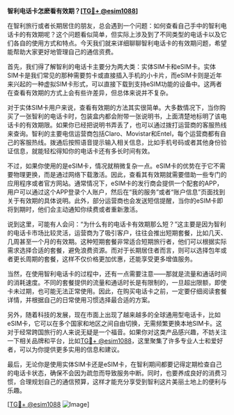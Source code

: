 **智利电话卡怎麽看有效期？[[TG💪+ @esim1088](https://t.me/s/esim1088)]**

在智利旅行或者长期居住的朋友，总会遇到一个问题：如何查看自己手中的智利电话卡的有效期呢？这个问题看似简单，但实际上涉及到了不同类型的电话卡以及它们各自的使用方式和特点。今天我们就来详细聊聊智利电话卡的有效期问题，希望能帮助大家更好地管理自己的通信资费。

首先，我们得了解智利的电话卡主要分为两大类：实体SIM卡和eSIM卡。实体SIM卡是我们常见的那种需要剪卡或直接插入手机的小卡片，而eSIM卡则是近年来兴起的一种虚拟SIM卡形式，可以直接下载到支持eSIM功能的设备中。这两者在查看有效期的方式上会有些许差异，但总体来说并不复杂。

对于实体SIM卡用户来说，查看有效期的方法其实很简单。大多数情况下，当你购买了一张智利的电话卡时，包装盒内都会附带一张说明书，上面清楚地标明了该电话卡的有效期限。如果你已经把说明书弄丢了，也可以通过拨打运营商的客服热线来查询。智利的主要电信运营商包括Claro、Movistar和Entel，每个运营商都有自己的客服热线。拨通后按照语音提示输入相关信息，比如手机号码或者其他身份验证信息，就能轻松得知你的电话卡还有多长时间有效。

不过，如果你使用的是eSIM卡，情况就稍微复杂一点。eSIM卡的优势在于它不需要物理更换，而是通过网络下载激活。因此，查看其有效期就需要借助一些专门的应用程序或者官方网站。通常情况下，eSIM卡的发行商会提供一个配套的APP，用户可以通过这个APP登录个人账户，然后在“我的服务”或者“账户信息”页面找到关于有效期的具体说明。此外，部分运营商也会发送短信提醒，当你的eSIM卡即将到期时，他们会主动通知你续费或者重新激活。

说到这里，可能有人会问：“为什么有的电话卡有效期那么短？”这主要是因为智利的电话卡市场比较灵活，运营商为了吸引客户，往往会推出短期套餐，比如几天、几周甚至一个月的有效期。这种短期套餐非常适合短期旅行者，他们可以根据实际需求选择合适的套餐，避免浪费资源。而对于长期居住者而言，则可以选择包年或者更长周期的套餐，这样不仅价格更加优惠，还能享受更多增值服务。

当然，在使用智利电话卡的过程中，还有一点需要注意——那就是流量和通话时间的消耗速度。不同的套餐提供的流量和通话时长是有限制的，一旦超出限额，即使卡未过期，也可能无法正常使用。因此，在购买电话卡之前，一定要仔细阅读套餐详情，并根据自己的日常使用习惯选择最合适的方案。

另外，随着科技的发展，现在市面上出现了越来越多的全球通用型电话卡，比如eSIM卡，它可以在多个国家和地区之间自由切换，无需频繁更换本地SIM卡。这对于经常跨国旅行的人来说无疑是一个福音。如果你对这类产品感兴趣，不妨关注一下相关品牌和平台，比如[TG💪+ @esim1088](https://t.me/s/esim1088)，这里聚集了许多专业人士和爱好者，可以为你提供更多实用的信息和建议。

最后，无论你是使用实体SIM卡还是eSIM卡，在智利期间都要记得定期检查自己的电话卡状态，确保不会因为疏忽而导致服务中断。同时，也要养成良好的消费习惯，合理规划自己的通信预算，这样才能充分享受到智利这片美丽土地上的便利与乐趣。

[[TG💪+ @esim1088](https://t.me/s/esim1088) ![Image](https://i.postimg.cc/4NQfJmqS/Snipaste-2025-05-13-00-14-12.png)]
